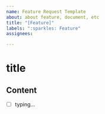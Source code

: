 ```yaml
---
name: Feature Request Template
about: about feature, document, etc
title: "[Feature]"
labels: ":sparkles: Feature"
assignees: 

---
```


# title
## Content
- [ ] typing...
